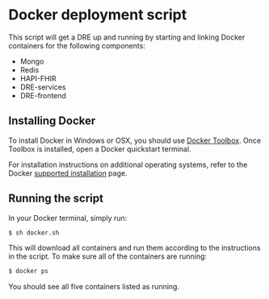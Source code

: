 # Docker deployment script
This script will get a DRE up and running by starting and linking Docker containers for the following components:

- Mongo
- Redis
- HAPI-FHIR
- DRE-services
- DRE-frontend

## Installing Docker
To install Docker in Windows or OSX, you should use [Docker Toolbox](https://www.docker.com/docker-toolbox). Once Toolbox is installed, open a Docker quickstart terminal.

For installation instructions on additional operating systems, refer to the Docker [supported installation](https://docs.docker.com/v1.8/installation/) page.

## Running the script
In your Docker terminal, simply run:

```bash
$ sh docker.sh
```

This will download all containers and run them according to the instructions in the script. To make sure all of the containers are running:

```bash
$ docker ps
```

You should see all five containers listed as running.